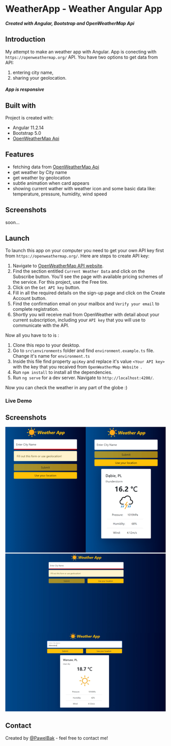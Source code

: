 # WeatherApp - Weather Angular App

##### Created with Angular, Bootstrap and OpenWeatherMap Api

## Introduction

My attempt to make an weather app with Angular.
App is conecting with `https://openweathermap.org/` API. 
You have two options to get data from API: 
1. entering city name,
2. sharing your geolocation. 

##### App is responsive

## Built with

Project is created with:

- Angular 11.2.14
- Bootstrap 5.0
- [OpenWeatherMap Api](https://openweathermap.org/)

## Features

- fetching data from [OpenWeatherMap Api](https://openweathermap.org/)
- get weather by City name
- get weather by geolocation
- subtle animation when card appears
- showing current wather with weather icon and some basic data like: temperature, pressure, humidity, wind speed 

## Screenshots

soon...

## Launch
To launch this app on your computer you need to get your own API key first from `https://openweathermap.org/`.
Here are steps to create API key: 
1. Navigate to [OpenWeatherMap API website](https://openweathermap.org/).
2. Find the section entitled `Current Weather Data` and click on the Subscribe button.
You'll see the page with available pricing schemes of the service. For this project, use the Free tire.
3. Click on the `Get API key` button.
4. Fill in all the required details on the sign-up page and click on the Create Account button. 
5. Find the confirmation email on your mailbox and `Verify your email` to complete registration. 
6. Shortly you will receive mail from OpenWeather with detail about your current subscription, including your `API key` that you will use to communicate with the API.

Now all you have to to is : 
1. Clone this repo to your desktop.
2. Go to `src\environments` folder and find `environment.example.ts` file. Change it's name for `environment.ts`
3. Inside this file find property `apiKey` and replace it's value `<Your API key>` with the key that you recaived from `OpenWeatherMap Website `.
4. Run `npm install` to install all the dependencies.
5. Run `ng serve` for a dev server. Navigate to `http://localhost:4200/`.

Now you can check the weather in any part of the globe :) 

### Live Demo


## Screenshots
<img src="src/assets/printscreens/mobile.png" alt="mobile printscreen" width="1000"/>
<img src="src/assets/printscreens/desktop.png" alt="desktop printscreen" width="1000"/>


## Contact

Created by [@PawelBak](https://pawel-bak-portfolio.web.app/) - feel free to contact me!
